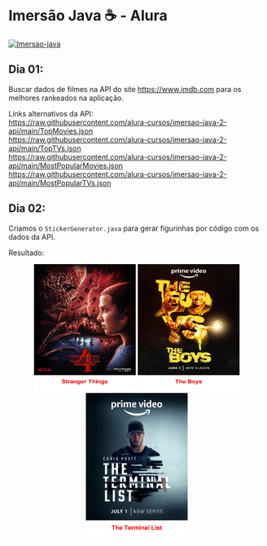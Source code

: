 # Imersão Java ☕ - Alura #

<p>
  <a href="https://www.alura.com.br/imersao-java"><img src="https://www.alura.com.br/assets/img/imersao-java/imersao-logo.1676983691.svg" alt="Imersao-java"></a>
</p>

## Dia 01: ##

Buscar dados de filmes na API do site https://www.imdb.com para os melhores rankeados na aplicação. <br>

Links alternativos da API:
<br>
https://raw.githubusercontent.com/alura-cursos/imersao-java-2-api/main/TopMovies.json
<br>
https://raw.githubusercontent.com/alura-cursos/imersao-java-2-api/main/TopTVs.json
<br>
https://raw.githubusercontent.com/alura-cursos/imersao-java-2-api/main/MostPopularMovies.json
<br>
https://raw.githubusercontent.com/alura-cursos/imersao-java-2-api/main/MostPopularTVs.json

## Dia 02: ##

Criamos o `StickerGenerator.java` para gerar figurinhas por código com os dados da API.

Resultado:

<p align="center">
  <img src="https://raw.githubusercontent.com/gabrieIbarboza/Imersao-Java/master/output/imdb/1_StrangerThings.png" width="200" height="250"/>
  <img src="https://raw.githubusercontent.com/gabrieIbarboza/Imersao-Java/master/output/imdb/2_TheBoys.png" width="200" height="250"/>
  <img src="https://raw.githubusercontent.com/gabrieIbarboza/Imersao-Java/master/output/imdb/3_TheTerminalList.png" width="200" height="287"/>
</p>
